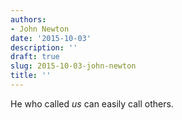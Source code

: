```yaml
---
authors:
- John Newton
date: '2015-10-03'
description: ''
draft: true
slug: 2015-10-03-john-newton
title: ''
---
```

He who called *us* can easily call others.



